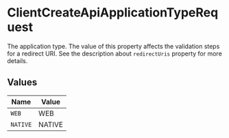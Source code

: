 # ClientCreateApiApplicationTypeRequest

The application type. The value of this property affects the validation steps for a redirect URI.
See the description about `redirectUris` property for more details.



## Values

| Name     | Value    |
| -------- | -------- |
| `WEB`    | WEB      |
| `NATIVE` | NATIVE   |